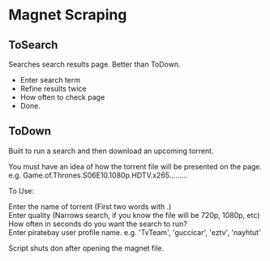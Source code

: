 # Magnet Scraping 

## ToSearch  
Searches search results page. Better than ToDown.  
- Enter search term  
- Refine results twice  
- How often to check page  
- Done.  
  
## ToDown  
Built to run a search and then download an upcoming torrent.     
  
You must have an idea of how the torrent file will be presented on the page.   
e.g. Game.of.Thrones.S06E10.1080p.HDTV.x265.........  
  
To Use:  
  
Enter the name of torrent (First two words with .)  
Enter quality (Narrows search, if you know the file will be 720p, 1080p, etc)  
How often in seconds do you want the search to run?  
Enter piratebay user profile name. e.g. 'TvTeam', 'guccicar', 'eztv', 'nayhtut'  
  
Script shuts don after opening the magnet file.  
    




